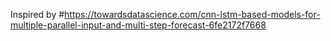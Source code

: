 Inspired by
#https://towardsdatascience.com/cnn-lstm-based-models-for-multiple-parallel-input-and-multi-step-forecast-6fe2172f7668